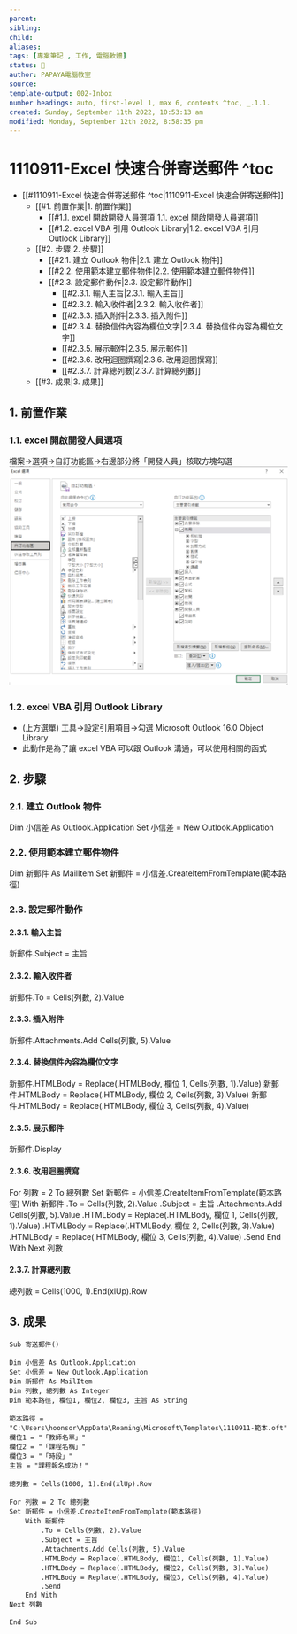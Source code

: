 ```yaml
---
parent: 
sibling: 
child: 
aliases: 
tags: [專案筆記 , 工作, 電腦軟體]
status: 🌱
author: PAPAYA電腦教室
source: 
template-output: 002-Inbox
number headings: auto, first-level 1, max 6, contents ^toc, _.1.1.
created: Sunday, September 11th 2022, 10:53:13 am
modified: Monday, September 12th 2022, 8:58:35 pm
---
```

# 1110911-Excel 快速合併寄送郵件 ^toc

- [[#1110911-Excel 快速合併寄送郵件 ^toc|1110911-Excel 快速合併寄送郵件]]
	- [[#1. 前置作業|1. 前置作業]]
		- [[#1.1. excel 開啟開發人員選項|1.1. excel 開啟開發人員選項]]
		- [[#1.2. excel VBA 引用 Outlook Library|1.2. excel VBA 引用 Outlook Library]]
	- [[#2. 步驟|2. 步驟]]
		- [[#2.1. 建立 Outlook 物件|2.1. 建立 Outlook 物件]]
		- [[#2.2. 使用範本建立郵件物件|2.2. 使用範本建立郵件物件]]
		- [[#2.3. 設定郵件動作|2.3. 設定郵件動作]]
			- [[#2.3.1. 輸入主旨|2.3.1. 輸入主旨]]
			- [[#2.3.2. 輸入收件者|2.3.2. 輸入收件者]]
			- [[#2.3.3. 插入附件|2.3.3. 插入附件]]
			- [[#2.3.4. 替換信件內容為欄位文字|2.3.4. 替換信件內容為欄位文字]]
			- [[#2.3.5. 展示郵件|2.3.5. 展示郵件]]
			- [[#2.3.6. 改用迴圈撰寫|2.3.6. 改用迴圈撰寫]]
			- [[#2.3.7. 計算總列數|2.3.7. 計算總列數]]
	- [[#3. 成果|3. 成果]]


## 1. 前置作業
### 1.1. excel 開啟開發人員選項
檔案→選項→自訂功能區→右邊部分將「開發人員」核取方塊勾選
![01|700](https://raw.githubusercontent.com/hoonsor/upgit-Obsidian/main/2022/09/11/upgit_20220911_1662868575.png)

### 1.2. excel VBA 引用 Outlook Library 
- (上方選單) 工具→設定引用項目→勾選 Microsoft Outlook 16.0 Object Library 
- 此動作是為了讓 excel VBA 可以跟 Outlook 溝通，可以使用相關的函式

## 2. 步驟
### 2.1. 建立 Outlook 物件
Dim 小信差 As Outlook.Application
Set 小信差 = New Outlook.Application
### 2.2. 使用範本建立郵件物件
Dim 新郵件 As MailItem
Set 新郵件 = 小信差.CreateItemFromTemplate(範本路徑)
### 2.3. 設定郵件動作
#### 2.3.1. 輸入主旨
新郵件.Subject = 主旨
#### 2.3.2. 輸入收件者
新郵件.To = Cells(列數, 2).Value
#### 2.3.3. 插入附件
新郵件.Attachments.Add Cells(列數, 5).Value
#### 2.3.4. 替換信件內容為欄位文字
新郵件.HTMLBody = Replace(.HTMLBody, 欄位 1, Cells(列數, 1).Value)
新郵件.HTMLBody = Replace(.HTMLBody, 欄位 2, Cells(列數, 3).Value)
新郵件.HTMLBody = Replace(.HTMLBody, 欄位 3, Cells(列數, 4).Value)
#### 2.3.5. 展示郵件
新郵件.Display
#### 2.3.6. 改用迴圈撰寫
For 列數 = 2 To 總列數
Set 新郵件 = 小信差.CreateItemFromTemplate(範本路徑)
    With 新郵件
        .To = Cells(列數, 2).Value
        .Subject = 主旨
        .Attachments.Add Cells(列數, 5).Value
        .HTMLBody = Replace(.HTMLBody, 欄位 1, Cells(列數, 1).Value)
        .HTMLBody = Replace(.HTMLBody, 欄位 2, Cells(列數, 3).Value)
        .HTMLBody = Replace(.HTMLBody, 欄位 3, Cells(列數, 4).Value)
        .Send
    End With
Next 列數
#### 2.3.7. 計算總列數
總列數 = Cells(1000, 1).End(xlUp).Row
## 3. 成果
```VBA
Sub 寄送郵件()

Dim 小信差 As Outlook.Application
Set 小信差 = New Outlook.Application
Dim 新郵件 As MailItem
Dim 列數, 總列數 As Integer
Dim 範本路徑, 欄位1, 欄位2, 欄位3, 主旨 As String

範本路徑 = "C:\Users\hoonsor\AppData\Roaming\Microsoft\Templates\1110911-範本.oft"
欄位1 = "「教師名單」"
欄位2 = "「課程名稱」"
欄位3 = "「時段」"
主旨 = "課程報名成功！"

總列數 = Cells(1000, 1).End(xlUp).Row

For 列數 = 2 To 總列數
Set 新郵件 = 小信差.CreateItemFromTemplate(範本路徑)
    With 新郵件
        .To = Cells(列數, 2).Value
        .Subject = 主旨
        .Attachments.Add Cells(列數, 5).Value
        .HTMLBody = Replace(.HTMLBody, 欄位1, Cells(列數, 1).Value)
        .HTMLBody = Replace(.HTMLBody, 欄位2, Cells(列數, 3).Value)
        .HTMLBody = Replace(.HTMLBody, 欄位3, Cells(列數, 4).Value)
        .Send
    End With
Next 列數

End Sub
```